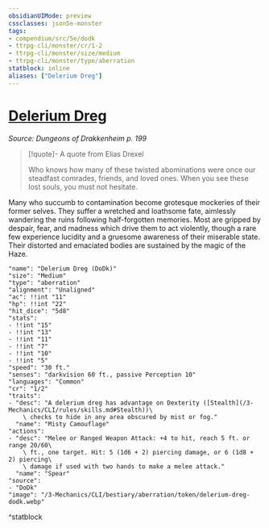 ```yaml
---
obsidianUIMode: preview
cssclasses: json5e-monster
tags:
- compendium/src/5e/dodk
- ttrpg-cli/monster/cr/1-2
- ttrpg-cli/monster/size/medium
- ttrpg-cli/monster/type/aberration
statblock: inline
aliases: ["Delerium Dreg"]
---
```

# [Delerium Dreg](3-Mechanics\CLI\bestiary\aberration/delerium-dreg-dodk.md)
*Source: Dungeons of Drakkenheim p. 199*  

> [!quote]- A quote from Elias Drexel  
> 
> Who knows how many of these twisted abominations were once our steadfast comrades, friends, and loved ones. When you see these lost souls, you must not hesitate.

Many who succumb to contamination become grotesque mockeries of their former selves. They suffer a wretched and loathsome fate, aimlessly wandering the ruins following half-forgotten memories. Most are gripped by despair, fear, and madness which drive them to act violently, though a rare few experience lucidity and a gruesome awareness of their miserable state. Their distorted and emaciated bodies are sustained by the magic of the Haze.

```statblock
"name": "Delerium Dreg (DoDk)"
"size": "Medium"
"type": "aberration"
"alignment": "Unaligned"
"ac": !!int "11"
"hp": !!int "22"
"hit_dice": "5d8"
"stats":
- !!int "15"
- !!int "13"
- !!int "11"
- !!int "7"
- !!int "10"
- !!int "5"
"speed": "30 ft."
"senses": "darkvision 60 ft., passive Perception 10"
"languages": "Common"
"cr": "1/2"
"traits":
- "desc": "A delerium dreg has advantage on Dexterity ([Stealth](/3-Mechanics/CLI/rules/skills.md#Stealth))\
    \ checks to hide in any area obscured by mist or fog."
  "name": "Misty Camouflage"
"actions":
- "desc": "Melee or Ranged Weapon Attack: +4 to hit, reach 5 ft. or range 20/60\
    \ ft., one target. Hit: 5 (1d6 + 2) piercing damage, or 6 (1d8 + 2) piercing\
    \ damage if used with two hands to make a melee attack."
  "name": "Spear"
"source":
- "DoDk"
"image": "/3-Mechanics/CLI/bestiary/aberration/token/delerium-dreg-dodk.webp"
```
^statblock